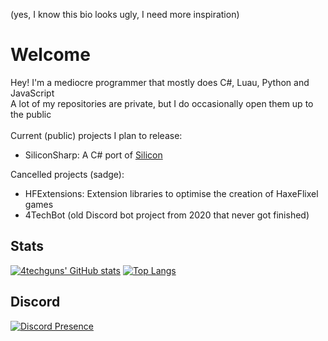(yes, I know this bio looks ugly, I need more inspiration)
# Welcome
Hey! I'm a mediocre programmer that mostly does C#, Luau, Python and JavaScript<br />
A lot of my repositories are private, but I do occasionally open them up to the public
<br /><br />
Current (public) projects I plan to release:
- SiliconSharp: A C# port of [Silicon](https://github.com/ribkix/si_licon)

Cancelled projects (sadge):
- HFExtensions: Extension libraries to optimise the creation of HaxeFlixel games
- 4TechBot (old Discord bot project from 2020 that never got finished)

## Stats
  [![4techguns' GitHub stats](https://github-readme-stats.vercel.app/api?username=4techguns&count_private=true&theme=cobalt)](https://github.com/anuraghazra/github-readme-stats)
[![Top Langs](https://github-readme-stats.vercel.app/api/top-langs/?username=4techguns&count_private=true&theme=cobalt)](https://github.com/anuraghazra/github-readme-stats)
<br />
## Discord<br />
[![Discord Presence](https://lanyard.cnrad.dev/api/752617663888359444)](https://discord.com/users/752617663888359444)
